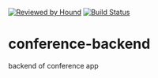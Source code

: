 [![Reviewed by Hound](https://img.shields.io/badge/ESLint%20Reviewed%20by%20-HoundCI-d16ef5)](https://houndci.com)
[![Build Status](https://travis-ci.com/dchima/conference-backend.svg?branch=develop)](https://travis-ci.com/dchima/conference-backend)
# conference-backend
backend of conference app
